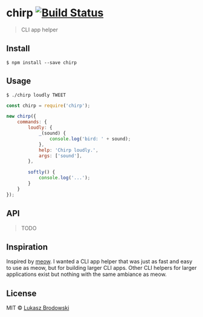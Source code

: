 # chirp [![Build Status](https://api.travis-ci.org/lukebro/chirp.svg)](https://travis-ci.org/lukebro/chirp)

> CLI app helper

## Install
```console
$ npm install --save chirp
```

## Usage
```console
$ ./chirp loudly TWEET
```

```javascript
const chirp = require('chirp');

new chirp({
    commands: {
        loudly: {
            _(sound) {
                console.log('bird: ' + sound);
            },
            help: 'Chirp loudly.',
            args: ['sound'],
        },

        softly() {
            console.log('...');
        }
    }
});
```
## API
> TODO

## Inspiration

Inspired by [meow](https://github.com/sindresorhus/meow).  I wanted a CLI app helper that was just as fast and easy to use as meow, but for building larger CLI apps.  Other CLI helpers for larger applications exist but nothing with the same ambiance as meow.

## License

MIT © [Lukasz Brodowski](http://lukebro.com)
